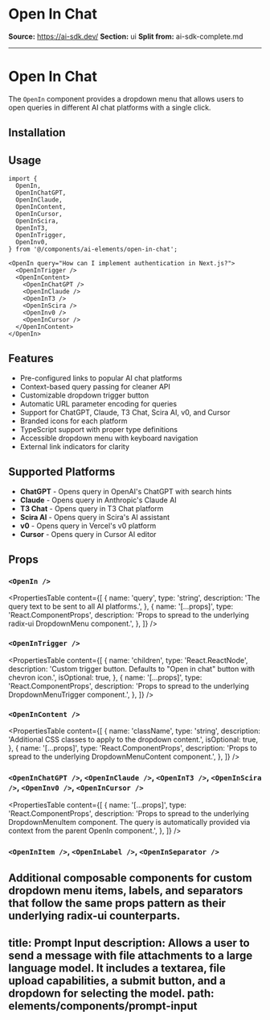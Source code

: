 # Open In Chat

**Source:** https://ai-sdk.dev/
**Section:** ui
**Split from:** ai-sdk-complete.md

---

# Open In Chat

The `OpenIn` component provides a dropdown menu that allows users to open queries in different AI chat platforms with a single click.

<Preview path="open-in-chat" />

## Installation

<ElementsInstaller path="open-in-chat" />

## Usage

```tsx
import {
  OpenIn,
  OpenInChatGPT,
  OpenInClaude,
  OpenInContent,
  OpenInCursor,
  OpenInScira,
  OpenInT3,
  OpenInTrigger,
  OpenInv0,
} from '@/components/ai-elements/open-in-chat';
```

```tsx
<OpenIn query="How can I implement authentication in Next.js?">
  <OpenInTrigger />
  <OpenInContent>
    <OpenInChatGPT />
    <OpenInClaude />
    <OpenInT3 />
    <OpenInScira />
    <OpenInv0 />
    <OpenInCursor />
  </OpenInContent>
</OpenIn>
```

## Features

- Pre-configured links to popular AI chat platforms
- Context-based query passing for cleaner API
- Customizable dropdown trigger button
- Automatic URL parameter encoding for queries
- Support for ChatGPT, Claude, T3 Chat, Scira AI, v0, and Cursor
- Branded icons for each platform
- TypeScript support with proper type definitions
- Accessible dropdown menu with keyboard navigation
- External link indicators for clarity

## Supported Platforms

- **ChatGPT** - Opens query in OpenAI's ChatGPT with search hints
- **Claude** - Opens query in Anthropic's Claude AI
- **T3 Chat** - Opens query in T3 Chat platform
- **Scira AI** - Opens query in Scira's AI assistant
- **v0** - Opens query in Vercel's v0 platform
- **Cursor** - Opens query in Cursor AI editor

## Props

### `<OpenIn />`

<PropertiesTable
  content={[
    {
      name: 'query',
      type: 'string',
      description: 'The query text to be sent to all AI platforms.',
    },
    {
      name: '[...props]',
      type: 'React.ComponentProps<typeof DropdownMenu>',
      description: 'Props to spread to the underlying radix-ui DropdownMenu component.',
    },
  ]}
/>

### `<OpenInTrigger />`

<PropertiesTable
  content={[
    {
      name: 'children',
      type: 'React.ReactNode',
      description: 'Custom trigger button. Defaults to "Open in chat" button with chevron icon.',
      isOptional: true,
    },
    {
      name: '[...props]',
      type: 'React.ComponentProps<typeof DropdownMenuTrigger>',
      description: 'Props to spread to the underlying DropdownMenuTrigger component.',
    },
  ]}
/>

### `<OpenInContent />`

<PropertiesTable
  content={[
    {
      name: 'className',
      type: 'string',
      description: 'Additional CSS classes to apply to the dropdown content.',
      isOptional: true,
    },
    {
      name: '[...props]',
      type: 'React.ComponentProps<typeof DropdownMenuContent>',
      description: 'Props to spread to the underlying DropdownMenuContent component.',
    },
  ]}
/>

### `<OpenInChatGPT />`, `<OpenInClaude />`, `<OpenInT3 />`, `<OpenInScira />`, `<OpenInv0 />`, `<OpenInCursor />`

<PropertiesTable
  content={[
    {
      name: '[...props]',
      type: 'React.ComponentProps<typeof DropdownMenuItem>',
      description: 'Props to spread to the underlying DropdownMenuItem component. The query is automatically provided via context from the parent OpenIn component.',
    },
  ]}
/>

### `<OpenInItem />`, `<OpenInLabel />`, `<OpenInSeparator />`

Additional composable components for custom dropdown menu items, labels, and separators that follow the same props pattern as their underlying radix-ui counterparts.
---
title: Prompt Input
description: Allows a user to send a message with file attachments to a large language model. It includes a textarea, file upload capabilities, a submit button, and a dropdown for selecting the model.
path: elements/components/prompt-input
---
